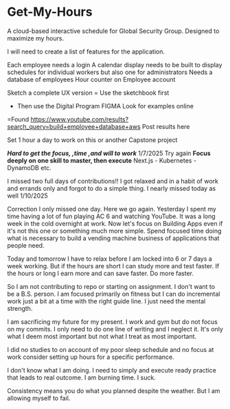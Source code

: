 # Get-My-Hours
A cloud-based interactive schedule for Global Security Group. Designed to maximize my hours. 

I will need to create a list of features for the application.

Each employee needs a login
A calendar display needs to be built to display schedules for individual workers but also one for administrators
Needs a database of employees
Hour counter on Employee account

Sketch a complete UX version
= Use the sketchbook first 
- Then use the Digital Program FIGMA
Look for examples online

=Found https://www.youtube.com/results?search_query=build+employee+database+aws
Post results here

Set 1 hour a day to work on this or another Capstone project

***Hard to get the focus, ,time ,and will to work*** 1/7/2025 Try again 
**Focus deeply on one skill to master, then execute** Next.js - Kubernetes - DynamoDB etc. 

I missed two full days of contributions!!
I got relaxed and in a habit of work and errands only and forgot to do a simple thing. 
I nearly missed today as well 1/10/2025

Correction I only missed one day. 
Here we go again. Yesterday I spent my time having a lot of fun playing AC 6 and watching YouTube. It was a long week in the cold overnight at work. 
Now let's focus on Building Apps even if it's not this one or something much more simple. Spend focused time doing what is necessary to build a vending machine business of applications that people need. 

Today and tomorrow I have to relax before I am locked into 6 or 7 days a week working. But if the hours are short I can study more and test faster. If the hours or long I earn more and can save faster.  Do more faster.

So I am not contributing to repo or starting on assignment. I don't want to be a B.S. person. I am focused primarily on fitness but I can do incremental work just a bit at a time with the right guide line. I just need the mental strength.

I am sacrificing my future for my present. I work and gym but do not focus on my commits. I only need to do one line of writing and I neglect it. It's only what I deem most important but not what I treat as most important.

I did no studies to on account of my poor sleep schedule and no focus at work consider setting up hours for a specific performance.

I don't know what I am doing. I need to simply and execute ready practice that leads to real outcome. I am burning time. I suck.

Consistency means you do what you planned despite the weather. But I am allowing myself to fail.
